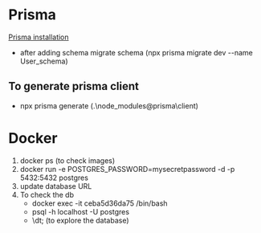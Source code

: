 # Prisma 
<a href="https://projects.100xdevs.com/tracks/gZf9uBBNSbBR7UCqyyqT/prisma-4" target="_blank">Prisma installation</a>
- after adding schema migrate schema (npx prisma migrate dev --name User_schema)

## To generate prisma client 
- npx prisma generate  (.\node_modules\@prisma\client)

# Docker 

1. docker ps (to check images)
2. docker run -e POSTGRES_PASSWORD=mysecretpassword -d -p 5432:5432 postgres
3. update database URL
4. To check the db 
   - docker exec -it ceba5d36da75 /bin/bash  
   - psql -h localhost -U postgres
   - \dt; (to explore the database)